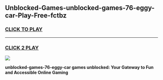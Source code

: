
## Unblocked-Games-unblocked-games-76-eggy-car-Play-Free-fctbz
<h3>
<a href="https://premium76.site?title=unblocked-games-76-eggy-car&ref=20A">CLICK TO PLAY</a></h3>
<hr>

<h3>
<a href="https://premium76.site?title=unblocked-games-76-eggy-car&ref=20A">CLICK 2 PLAY</a>
  
</h3>

<a href="https://premium76.site?title=unblocked-games-76-eggy-car&ref=20A"><img src="https://clearcache.store/games.png"></a>


**unblocked-games-76-eggy-car games unblocked: Your Gateway to Fun and Accessible Online Gaming**
